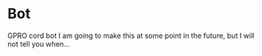 # Bot
GPRO cord bot
I am going to make this at some point in the future, but I will not tell you when...

